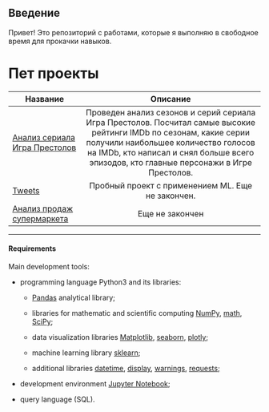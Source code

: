 ## Введение
Привет! Это репозиторий с работами, которые я выполняю в свободное время для прокачки навыков.



# Пет проекты
Название|Описание
-----------|:-------: 
[Анализ сериала Игра Престолов](https://github.com/QuantumFluxx/Code-example/tree/main/Pet-projects/Game_of_thrones_episodes_analysis)|Проведен анализ сезонов и серий сериала Игра Престолов. Посчитал самые высокие рейтинги IMDb по сезонам, какие серии получили наибольшее количество голосов на IMDb, кто написал и снял больше всего эпизодов, кто главные персонажи в Игре Престолов.
[Tweets](https://github.com/QuantumFluxx/Code-example/tree/main/Pet-projects/Tweets)|Пробный проект с применением ML. Еще не закончен.
[Анализ продаж супермаркета](https://github.com/QuantumFluxx/Code-example/tree/main/Pet-projects/SuperMarket_Dataset)|Еще не закончен
------------------




#### Requirements

Main development tools:

* programming language Python3 and its libraries:

    + [Pandas](https://pandas.pydata.org/) analytical library;

    + libraries for mathematic and scientific computing [NumPy](https://numpy.org/), [math](https://docs.python.org/3/library/math.html), [SciPy](https://scipy.org/);

    + data visualization libraries [Matplotlib](https://matplotlib.org/), [seaborn](https://seaborn.pydata.org/), [plotly](https://plotly.com/python/);

    + machine learning library [sklearn](https://www.sklearn.org/);

    + additional libraries [datetime](https://docs.python.org/3/library/datetime.html), [display](https://ipython.org/ipython-doc/3/api/generated/IPython.display.html), [warnings](https://docs.python.org/3/library/warnings.html), [requests](https://pythonru.com/biblioteki/kratkoe-rukovodstvo-po-biblioteke-python-requests);

* development environment [Jupyter Notebook](https://jupyter.org/);

* query language (SQL).
